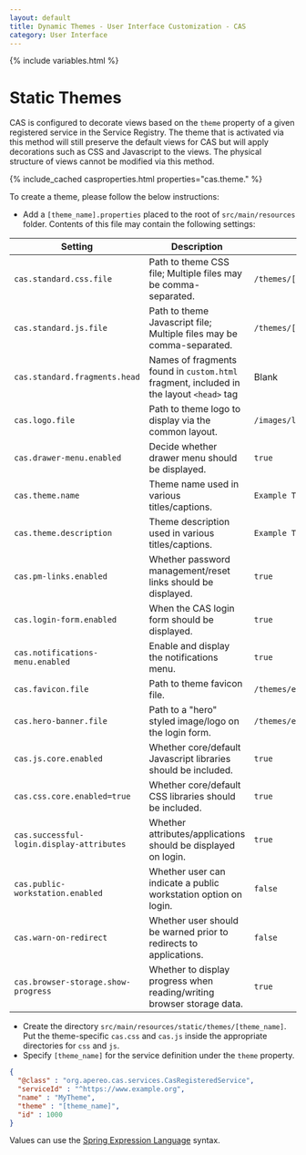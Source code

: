 ```yaml
---
layout: default
title: Dynamic Themes - User Interface Customization - CAS
category: User Interface
---
```


{% include variables.html %}

# Static Themes

CAS is configured to decorate views based on the `theme` property of a given 
registered service in the Service Registry. The theme that is activated via 
this method will still preserve the default views for CAS but will apply 
decorations such as CSS and Javascript to the views. The physical structure 
of views cannot be modified via this method.

{% include_cached casproperties.html properties="cas.theme." %}
                       
To create a theme, please follow the below instructions:

- Add a `[theme_name].properties` placed to the root of `src/main/resources` folder. 
Contents of this file may contain the following settings:

| Setting                                   | Description                                                                             | Value                                |
|-------------------------------------------|-----------------------------------------------------------------------------------------|--------------------------------------|
| `cas.standard.css.file`                   | Path to theme CSS file; Multiple files may be comma-separated.                          | `/themes/[theme_name]/css/cas.css`   |
| `cas.standard.js.file`                    | Path to theme Javascript file; Multiple files may be comma-separated.                   | `/themes/[theme_name]/js/js/css`     |
| `cas.standard.fragments.head`             | Names of fragments found in `custom.html` fragment, included in the layout `<head>` tag | Blank                                |
| `cas.logo.file`                           | Path to theme logo to display via the common layout.                                    | `/images/logo.png`                   |
| `cas.drawer-menu.enabled`                 | Decide whether drawer menu should be displayed.                                         | `true`                               |
| `cas.theme.name`                          | Theme name used in various titles/captions.                                             | `Example Theme`                      |
| `cas.theme.description`                   | Theme description used in various titles/captions.                                      | `Example Theme Description`          |
| `cas.pm-links.enabled`                    | Whether password management/reset links should be displayed.                            | `true`                               |
| `cas.login-form.enabled`                  | When the CAS login form should be displayed.                                            | `true`                               |
| `cas.notifications-menu.enabled`          | Enable and display the notifications menu.                                              | `true`                               |
| `cas.favicon.file`                        | Path to theme favicon file.                                                             | `/themes/example/images/favicon.ico` |
| `cas.hero-banner.file`                    | Path to a "hero" styled image/logo on the login form.                                   | `/themes/example/images/hero.png`    |
| `cas.js.core.enabled`                     | Whether core/default Javascript libraries should be included.                           | `true`                               |
| `cas.css.core.enabled=true`               | Whether core/default CSS libraries should be included.                                  | `true`                               |
| `cas.successful-login.display-attributes` | Whether attributes/applications should be displayed on login.                           | `true`                               |
| `cas.public-workstation.enabled`          | Whether user can indicate a public workstation option on login.                         | `false`                              |
| `cas.warn-on-redirect`                    | Whether user should be warned prior to redirects to applications.                       | `false`                              |
| `cas.browser-storage.show-progress`       | Whether to display progress when reading/writing browser storage data.                  | `true`                               |

- Create the directory `src/main/resources/static/themes/[theme_name]`. Put the 
  theme-specific `cas.css` and `cas.js` inside the appropriate directories for `css` and `js`.
- Specify `[theme_name]` for the service definition under the `theme` property.

```json
{
  "@class" : "org.apereo.cas.services.CasRegisteredService",
  "serviceId" : "^https://www.example.org",
  "name" : "MyTheme",
  "theme" : "[theme_name]",
  "id" : 1000
}
```

Values can use the [Spring Expression Language](../configuration/Configuration-Spring-Expressions.html) syntax.
